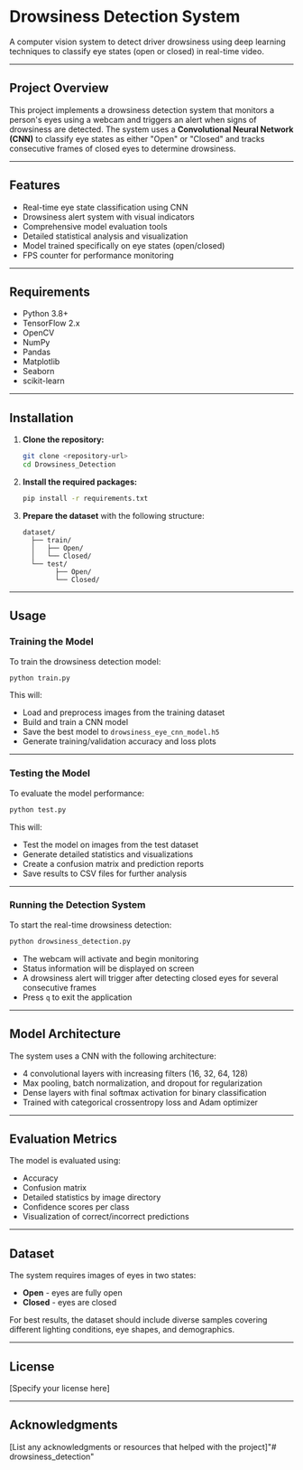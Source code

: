 # Drowsiness Detection System

A computer vision system to detect driver drowsiness using deep learning techniques to classify eye states (open or closed) in real-time video.

---

## Project Overview

This project implements a drowsiness detection system that monitors a person's eyes using a webcam and triggers an alert when signs of drowsiness are detected. The system uses a **Convolutional Neural Network (CNN)** to classify eye states as either "Open" or "Closed" and tracks consecutive frames of closed eyes to determine drowsiness.

---

## Features

- Real-time eye state classification using CNN
- Drowsiness alert system with visual indicators
- Comprehensive model evaluation tools
- Detailed statistical analysis and visualization
- Model trained specifically on eye states (open/closed)
- FPS counter for performance monitoring

---

## Requirements

- Python 3.8+
- TensorFlow 2.x
- OpenCV
- NumPy
- Pandas
- Matplotlib
- Seaborn
- scikit-learn

---

## Installation

1. **Clone the repository:**
    ```bash
    git clone <repository-url>
    cd Drowsiness_Detection
    ```

2. **Install the required packages:**
    ```bash
    pip install -r requirements.txt
    ```

3. **Prepare the dataset** with the following structure:
    ```
    dataset/
      ├── train/
      │   ├── Open/
      │   └── Closed/
      └── test/
            ├── Open/
            └── Closed/
    ```

---

## Usage

### Training the Model

To train the drowsiness detection model:

```bash
python train.py
```

This will:

- Load and preprocess images from the training dataset
- Build and train a CNN model
- Save the best model to `drowsiness_eye_cnn_model.h5`
- Generate training/validation accuracy and loss plots

---

### Testing the Model

To evaluate the model performance:

```bash
python test.py
```

This will:

- Test the model on images from the test dataset
- Generate detailed statistics and visualizations
- Create a confusion matrix and prediction reports
- Save results to CSV files for further analysis

---

### Running the Detection System

To start the real-time drowsiness detection:

```bash
python drowsiness_detection.py
```

- The webcam will activate and begin monitoring
- Status information will be displayed on screen
- A drowsiness alert will trigger after detecting closed eyes for several consecutive frames
- Press `q` to exit the application

---

## Model Architecture

The system uses a CNN with the following architecture:

- 4 convolutional layers with increasing filters (16, 32, 64, 128)
- Max pooling, batch normalization, and dropout for regularization
- Dense layers with final softmax activation for binary classification
- Trained with categorical crossentropy loss and Adam optimizer

---

## Evaluation Metrics

The model is evaluated using:

- Accuracy
- Confusion matrix
- Detailed statistics by image directory
- Confidence scores per class
- Visualization of correct/incorrect predictions

---

## Dataset

The system requires images of eyes in two states:

- **Open** - eyes are fully open
- **Closed** - eyes are closed

For best results, the dataset should include diverse samples covering different lighting conditions, eye shapes, and demographics.

---

## License

[Specify your license here]

---

## Acknowledgments

[List any acknowledgments or resources that helped with the project]"# drowsiness_detection" 
